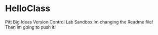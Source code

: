# HelloClass
Pitt Big Ideas Version Control Lab Sandbox
Im changing the Readme file! 
Then im going to push it!